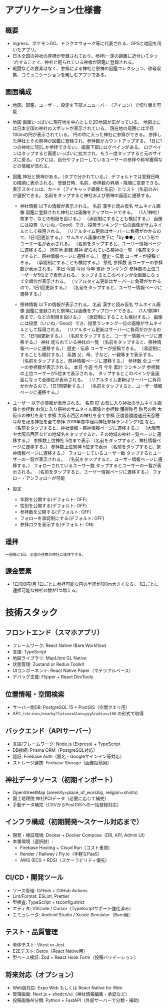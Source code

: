 # アプリケーション仕様書
## 概要

- Ingress、ポケモンGO、ドラクエウォーク等に代表される、GPSと地図を用いたアプリ。 
- 日本全国の神社の座標が登録されており、参拝(一定の距離に近付いてタップ)することで、神社と祀られている神様が図鑑に登録される。 
- 戦闘などの要素はなく、参拝による神社と祭神の図鑑コレクション、称号収集、コミュニケーションを楽しむアプリである。

## 画面構成
- 地図、図鑑、ユーザー、設定を下部メニューバー（アイコン）で切り替え可能

- 地図
	画面いっぱいに現在地を中心とした2D地図が広がっている。
	地図上には日本全国の神社のスポットが表示されている。
	現在地の周囲には半径100mの円が表示されている。
	円の中に入った神社に参拝ができる。
	参拝した神社とその祭神が図鑑に登録され、参拝数がカウントアップする。
	1日に1つの神社に1回しか参拝できない。
	画面下部にログペインがある。
	ログペインはタップすると画面いっぱいに拡大され、もう一度タップすると元のサイズに戻る。
	ログには、自分やフォローしているユーザーの参拝や称号獲得などの情報が流れる。

- 図鑑
	神社と祭神がある。（タブで分かれている。）
	デフォルトでは登録日時の降順に表示される。
	登録日時、名前、参拝数の昇順・降順に変更できる。
	表示スタイルは、カード（アイキャッチ画像と名前）とリスト（名前のみ）が選択できる。
	名前をタップすると神社および祭神の画面に遷移する。

	- 神社情報
		以下の情報が表示される。
			名前
				漢字と読み仮名
			サムネイル画像
				図鑑に登録された神社には画像をアップロードできる。
				（1人1神社1枚まで、などの制限を設ける。）
				（承認制にすることも検討する。）
				画像には投票（いいね／Good）でき、投票ランキング一位の画像がサムネイルとして採用される。
				（リアルタイム更新はサーバーに負荷がかかるので、1日1回更新する。）
				サムネイル画像の左下に「by ●●」という形でユーザー名が表示される。
				（名前をタップすると、ユーザー情報ページに遷移する。）
			所在地
			創建
			祭神
				祀られている祭神の一覧
				（名前をタップすると、祭神情報ページに遷移する。）
			歴史・伝承
				ユーザーが投稿できる。
				（承認制にすることも検討する。）
			祭礼
			参拝数
				全ユーザーの参拝数が表示される。
					本日
					今週
					今月
					今年
					累計
			ランキング
				参拝数の上位ユーザーが5位まで表示される。
				タップするとこのペインが全画面になって全順位が表示される。
				（リアルタイム更新はサーバーに負荷がかかるので、1日1回更新する。）
				（名前をタップすると、ユーザー情報ページに遷移する。）
		
	- 祭神情報
		以下の情報が表示される。
			名前
				漢字と読み仮名
			サムネイル画像
				図鑑に登録された祭神には画像をアップロードできる。
				（1人1祭神1枚まで、などの制限を設ける。）
				（承認制にすることも検討する。）
				画像には投票（いいね／Good）でき、投票ランキング一位の画像がサムネイルとして採用される。
				（リアルタイム更新はサーバーに負荷がかかるので、1日1回更新する。）
				（名前をタップすると、ユーザー情報ページに遷移する。）
			神社
				祀られている神社の一覧
				（名前をタップすると、祭神情報ページに遷移する。）
			歴史・伝承
				ユーザーが投稿できる。
				（承認制にすることも検討する。）
			系譜
				父、母、子など、一親等まで表示する。
				（名前をタップすると、祭神情報ページに遷移する。）
			参拝数
				全ユーザーの参拝数が表示される。
					本日
					今週
					今月
					今年
					累計
			ランキング
				参拝数の上位ユーザーが5位まで表示される。
				タップするとこのペインが全画面になって全順位が表示される。
				（リアルタイム更新はサーバーに負荷がかかるので、1日1回更新する。）
				（名前をタップすると、ユーザー情報ページに遷移する。）

- ユーザー
	以下の情報が表示される。
		名前
		ID
		お気に入り神社のサムネイル画像と参拝数
		お気に入り祭神のサムネイル画像と参拝数
		獲得称号
			称号の例
				大阪市の神社を全て参拝
				大阪市西区の神社を全て参拝
				正勝吾勝勝速日天忍穂耳命を祀る神社を全て参拝
				2019年豊中稲荷神社参拝ランキング1位
				など。
				（名前をタップすると、神社情報・祭神情報ページに遷移する。）
				（大阪市や大阪市西区などの地域名をタップすると、その地域の神社一覧ページに遷移する。）
		参拝数上位神社
			5位まで表示
			（名前をタップすると、神社情報ページに遷移する。）
		参拝数上位祭神
			5位まで表示
			（名前をタップすると、祭神情報ページに遷移する。）
		フォローしているユーザー数
			タップするとユーザーの一覧が表示される。
			（名前をタップすると、ユーザー情報ページに遷移する。）
		フォローされているユーザー数
			タップするとユーザーの一覧が表示される。
			（名前をタップすると、ユーザー情報ページに遷移する。）
	フォロー・アンフォローが可能

- 設定
	- 年齢を公開する(デフォルト: OFF)
	- 性別を公開する(デフォルト: OFF)
	- 参拝数を公開する(デフォルト: OFF)
	- フォローを承認制にする(デフォルト: OFF)
	- 参拝ログを表示する(デフォルト: ON)

## 遥拝
	一週間に1回、全国の任意の神社に遥拝できる。

## 課金要素
- 1口100円/月
	1口ごとに参拝可能な円の半径が100m大きくなる。
	1口ごとに遥拝可能な神社の数が1つ増える。


# 技術スタック

## フロントエンド（スマホアプリ）
- フレームワーク: React Native (Bare Workflow)
- 言語: TypeScript
- 地図ライブラリ: MapLibre GL Native
- 状態管理: Zustand or Redux Toolkit
- UIコンポーネント: React Native Paper（マテリアルベース）
- デバッグ支援: Flipper + React DevTools

## 位置情報・空間検索
- サーバー側DB: PostgreSQL 15 + PostGIS（空間クエリ用）
- API: `/shrines/nearby?lat=xxx&lon=yyy&radius=100` の形式で取得

## バックエンド（APIサーバー）
- 言語/フレームワーク: Node.js (Express) + TypeScript
- DB接続: Prisma ORM（PostgreSQL対応）
- 認証: Firebase Auth（匿名・Googleサインイン等対応）
- ストレージ連携: Firebase Storage（画像投稿用）

## 神社データソース（初期インポート）
- OpenStreetMap (amenity=place_of_worship, religion=shinto)
- 国土地理院 神社POIデータ（必要に応じて補完）
- 手動データ補完（CSVからPostGISへの一括登録対応）

## インフラ構成（初期開発～スケール対応まで）
- 開発・検証環境: Docker + Docker Compose（DB, API, Admin UI）
- 本番環境（選択肢）:
  - Firebase Hosting + Cloud Run（コスト重視）
  - Render / Railway / Fly.io（手軽なPaaS）
  - AWS (ECS + RDS)（スケーラビリティ優先）

## CI/CD・開発ツール
- ソース管理: GitHub + GitHub Actions
- Lint/Format: ESLint, Prettier
- 型検査: TypeScript + tsconfig.strict
- エディタ: VSCode / Cursor（TypeScriptサポート強化済み）
- エミュレータ: Android Studio / Xcode Simulator（Bare用）

## テスト・品質管理
- 単体テスト: Vitest or Jest
- E2Eテスト: Detox（React Native用）
- 型ベース検証: Zod + React Hook Form（投稿バリデーション）

## 将来対応（オプション）
- Web版対応: Expo Web もしくは React Native for Web
- 管理画面: Next.js + shadcn/ui（神社情報編集・承認など）
- 投稿画像AI分類: Python + FastAPI（外部サーバーで分類・補助）

